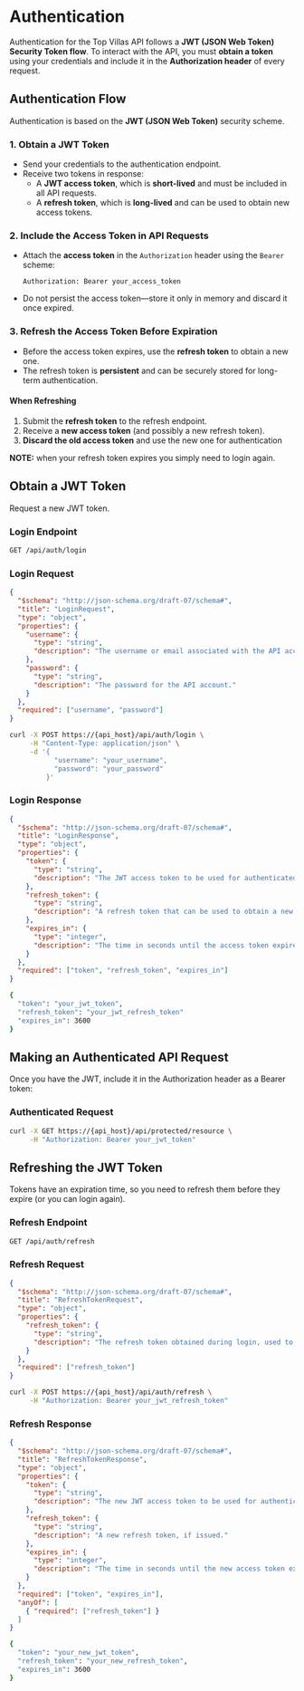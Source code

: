 # **Authentication**

Authentication for the Top Villas API follows a **JWT (JSON Web Token) Security Token flow**. To interact with the API, you must **obtain a token** using your credentials and include it in the **Authorization header** of every request.

## **Authentication Flow**  

Authentication is based on the **JWT (JSON Web Token)** security scheme.

### 1. Obtain a JWT Token

- Send your credentials to the authentication endpoint.  
- Receive two tokens in response:  
  - A **JWT access token**, which is **short-lived** and must be included in all API requests.  
  - A **refresh token**, which is **long-lived** and can be used to obtain new access tokens.  

### 2. Include the Access Token in API Requests

- Attach the **access token** in the `Authorization` header using the `Bearer` scheme:  

  ```http
  Authorization: Bearer your_access_token
  ```

- Do not persist the access token—store it only in memory and discard it once expired.

### 3. Refresh the Access Token Before Expiration

- Before the access token expires, use the **refresh token** to obtain a new one.  
- The refresh token is **persistent** and can be securely stored for long-term authentication.  

#### When Refreshing

1. Submit the **refresh token** to the refresh endpoint.  
2. Receive a **new access token** (and possibly a new refresh token).
3. **Discard the old access token** and use the new one for authentication

**NOTE:** when your refresh token expires you simply need to login again.

## Obtain a JWT Token

Request a new JWT token.

### Login Endpoint

```bash
GET /api/auth/login
```

### Login Request

```json
{
  "$schema": "http://json-schema.org/draft-07/schema#",
  "title": "LoginRequest",
  "type": "object",
  "properties": {
    "username": {
      "type": "string",
      "description": "The username or email associated with the API account."
    },
    "password": {
      "type": "string",
      "description": "The password for the API account."
    }
  },
  "required": ["username", "password"]
}
```

```bash
curl -X POST https://{api_host}/api/auth/login \
     -H "Content-Type: application/json" \
     -d '{
           "username": "your_username",
           "password": "your_password"
         }'
```

### Login Response

```json
{
  "$schema": "http://json-schema.org/draft-07/schema#",
  "title": "LoginResponse",
  "type": "object",
  "properties": {
    "token": {
      "type": "string",
      "description": "The JWT access token to be used for authenticated requests."
    },
    "refresh_token": {
      "type": "string",
      "description": "A refresh token that can be used to obtain a new access token when it expires."
    },
    "expires_in": {
      "type": "integer",
      "description": "The time in seconds until the access token expires."
    }
  },
  "required": ["token", "refresh_token", "expires_in"]
}

```

```bash
{
  "token": "your_jwt_token",
  "refresh_token": "your_jwt_refresh_token"
  "expires_in": 3600
}
```

## Making an Authenticated API Request

Once you have the JWT, include it in the Authorization header as a Bearer token:

### Authenticated Request

```bash
curl -X GET https://{api_host}/api/protected/resource \
     -H "Authorization: Bearer your_jwt_token"
```

## Refreshing the JWT Token

Tokens have an expiration time, so you need to refresh them before they expire (or you can login again).

### Refresh Endpoint

```bash
GET /api/auth/refresh
```

### Refresh Request

```json
{
  "$schema": "http://json-schema.org/draft-07/schema#",
  "title": "RefreshTokenRequest",
  "type": "object",
  "properties": {
    "refresh_token": {
      "type": "string",
      "description": "The refresh token obtained during login, used to get a new access token."
    }
  },
  "required": ["refresh_token"]
}

```

```bash
curl -X POST https://{api_host}/api/auth/refresh \
     -H "Authorization: Bearer your_jwt_refresh_token"
```

### Refresh Response

```json
{
  "$schema": "http://json-schema.org/draft-07/schema#",
  "title": "RefreshTokenResponse",
  "type": "object",
  "properties": {
    "token": {
      "type": "string",
      "description": "The new JWT access token to be used for authenticated requests."
    },
    "refresh_token": {
      "type": "string",
      "description": "A new refresh token, if issued."
    },
    "expires_in": {
      "type": "integer",
      "description": "The time in seconds until the new access token expires."
    }
  },
  "required": ["token", "expires_in"],
  "anyOf": [
    { "required": ["refresh_token"] }
  ]
}
```

```bash
{
  "token": "your_new_jwt_token",
  "refresh_token": "your_new_refresh_token",
  "expires_in": 3600
}
```

